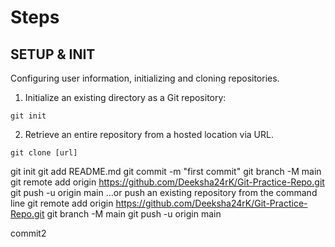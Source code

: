 # Steps

## SETUP & INIT

Configuring user information, initializing and cloning repositories.

1. Initialize an existing directory as a Git repository:

```
git init
```

2. Retrieve an entire repository from a hosted location via URL.

```
git clone [url]
```

git init
git add README.md
git commit -m "first commit"
git branch -M main
git remote add origin https://github.com/Deeksha24rK/Git-Practice-Repo.git
git push -u origin main
…or push an existing repository from the command line
git remote add origin https://github.com/Deeksha24rK/Git-Practice-Repo.git
git branch -M main
git push -u origin main

commit2
